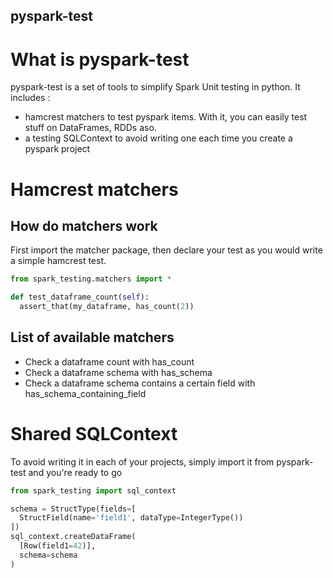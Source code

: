 ## pyspark-test

# What is pyspark-test

pyspark-test is a set of tools to simplify Spark Unit testing in python. It includes :

- hamcrest matchers to test  pyspark items. With it, you can easily test stuff on DataFrames, RDDs aso.
- a testing SQLContext to avoid writing one each time you create a pyspark project
 
# Hamcrest matchers

## How do matchers work

First import the matcher package, then declare your test as you would write a simple hamcrest test.

```python
from spark_testing.matchers import *

def test_dataframe_count(self):
  assert_that(my_dataframe, has_count(2))
```

## List of available matchers

- Check a dataframe count with has_count
- Check a dataframe schema with has_schema
- Check a dataframe schema contains a certain field with has_schema_containing_field

# Shared SQLContext

To avoid writing it in each of your projects, simply import it from pyspark-test and you're ready to go

```python
from spark_testing import sql_context

schema = StructType(fields=[
  StructField(name='field1', dataType=IntegerType())
])
sql_context.createDataFrame(
  [Row(field1=42)], 
  schema=schema
)
```